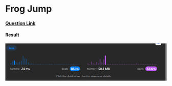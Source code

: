 # Frog Jump

#### [Question Link](https://leetcode.com/problems/frog-jump/)

#### Result
![result](Result.png)